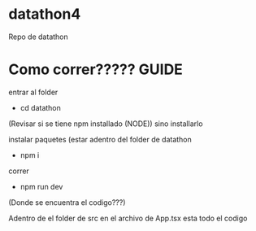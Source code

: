 # datathon4
Repo de datathon


# Como correr????? GUIDE

entrar al folder
- cd datathon

(Revisar si se tiene npm installado (NODE)) sino installarlo

instalar paquetes (estar adentro del folder de datathon
- npm i

correr
- npm run dev

(Donde se encuentra el codigo???)

Adentro de el folder de src en el archivo de App.tsx esta todo el codigo
